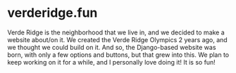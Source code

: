 # verderidge.fun
Verde Ridge is the neighborhood that we live in, and we decided to make a website about/on it.
We created the Verde Ridge Olympics 2 years ago, and we thought we could build on it.
And so, the Django-based website was born, with only a few options and buttons, but that grew into this.
We plan to keep working on it for a while, and I personally love doing it! It is so fun!

